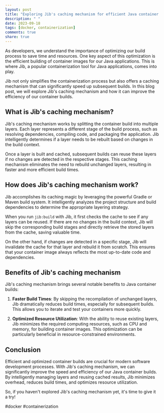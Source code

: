 ```yaml
---
layout: post
title: "Exploring Jib's caching mechanism for efficient Java container builds"
description: " "
date: 2023-09-18
tags: [docker, containerization]
comments: true
share: true
---
```


As developers, we understand the importance of optimizing our build process to save time and resources. One key aspect of this optimization is the efficient building of container images for our Java applications. This is where Jib, a popular containerization tool for Java applications, comes into play.

Jib not only simplifies the containerization process but also offers a caching mechanism that can significantly speed up subsequent builds. In this blog post, we will explore Jib's caching mechanism and how it can improve the efficiency of our container builds.

## What is Jib's caching mechanism?

Jib's caching mechanism works by splitting the container build into multiple layers. Each layer represents a different stage of the build process, such as resolving dependencies, compiling code, and packaging the application. Jib intelligently determines if a layer needs to be rebuilt based on changes in the build context.

Once a layer is built and cached, subsequent builds can reuse these layers if no changes are detected in the respective stages. This caching mechanism eliminates the need to rebuild unchanged layers, resulting in faster and more efficient build times.

## How does Jib's caching mechanism work?

Jib accomplishes its caching magic by leveraging the powerful Gradle or Maven build system. It intelligently analyzes the project structure and build dependencies to determine the appropriate layering strategy.

When you run `jib:build` with Jib, it first checks the cache to see if any layers can be reused. If there are no changes in the build context, Jib will skip the corresponding build stages and directly retrieve the stored layers from the cache, saving valuable time.

On the other hand, if changes are detected in a specific stage, Jib will invalidate the cache for that layer and rebuild it from scratch. This ensures that your container image always reflects the most up-to-date code and dependencies.

## Benefits of Jib's caching mechanism

Jib's caching mechanism brings several notable benefits to Java container builds:

1. **Faster Build Times**: By skipping the recompilation of unchanged layers, Jib dramatically reduces build times, especially for subsequent builds. This allows you to iterate and test your containers more quickly.

2. **Optimized Resource Utilization**: With the ability to reuse existing layers, Jib minimizes the required computing resources, such as CPU and memory, for building container images. This optimization can be particularly beneficial in resource-constrained environments.

## Conclusion

Efficient and optimized container builds are crucial for modern software development processes. With Jib's caching mechanism, we can significantly improve the speed and efficiency of our Java container builds. By intelligently managing layers and reusing cached results, Jib minimizes overhead, reduces build times, and optimizes resource utilization.

So, if you haven't explored Jib's caching mechanism yet, it's time to give it a try! 

#docker #containerization